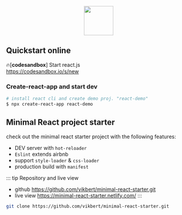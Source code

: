 <div align="center">
  <img src="https://cdn.iconscout.com/icon/free/png-256/react-2336950-1982831.png" width="80"/>
</div>

## Quickstart online

🔥[**codesandbox**] Start react.js <br>
<https://codesandbox.io/s/new>


### Create-react-app and start dev

```bash
# install react cli and create demo proj. "react-demo"
$ npx create-react-app react-demo
```

## Minimal React project starter

check out the minimal react starter project with the following features:

- DEV server with `hot-reloader`
- `Eslint` extends airbnb
- support `style-loader` & `css-loader`
- production build with `manifest`

::: tip Repository and live view

- github <https://github.com/vikbert/minimal-react-starter.git>
- live view <https://minimal-react-starter.netlify.com/>
  :::

```bash
git clone https://github.com/vikbert/minimal-react-starter.git
```
